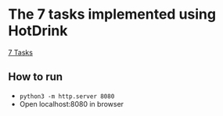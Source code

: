 # The 7 tasks implemented using HotDrink

[7 Tasks](https://eugenkiss.github.io/7guis/tasks/)

## How to run
* `python3 -m http.server 8080`
* Open localhost:8080 in browser
